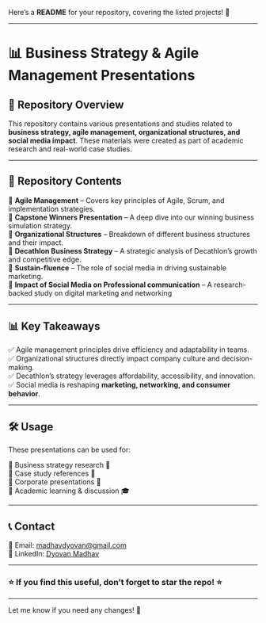 Here’s a **README** for your repository, covering the listed projects! 🚀  

---

# 📊 **Business Strategy & Agile Management Presentations**  

## 📌 **Repository Overview**  
This repository contains various presentations and studies related to **business strategy, agile management, organizational structures, and social media impact**. These materials were created as part of academic research and real-world case studies.  

---

## 📂 **Repository Contents**  

📌 **Agile Management** – Covers key principles of Agile, Scrum, and implementation strategies.  
📌 **Capstone Winners Presentation** – A deep dive into our winning business simulation strategy.  
📌 **Organizational Structures** – Breakdown of different business structures and their impact.  
📌 **Decathlon Business Strategy** – A strategic analysis of Decathlon’s growth and competitive edge.  
📌 **Sustain-fluence** – The role of social media in driving sustainable marketing.  
📌 **Impact of Social Media on Professional communication** – A research-backed study on digital marketing and networking 

---

## 📊 **Key Takeaways**  

✅ Agile management principles drive efficiency and adaptability in teams.  
✅ Organizational structures directly impact company culture and decision-making.  
✅ Decathlon’s strategy leverages affordability, accessibility, and innovation.  
✅ Social media is reshaping **marketing, networking, and consumer behavior**.  

---

## 🛠 **Usage**  

These presentations can be used for:  

📌 Business strategy research 📖  
📌 Case study references 📑  
📌 Corporate presentations 💼  
📌 Academic learning & discussion 🎓  

---

## 📞 **Contact**  

📧 Email: [madhavdyovan@gmail.com](mailto:madhavdyovan@gmail.com)  
🔗 LinkedIn: [Dyovan Madhav](https://www.linkedin.com/in/dyovan/)  

---

### ⭐ **If you find this useful, don’t forget to star the repo!** ⭐  

---

Let me know if you need any changes! 🚀
